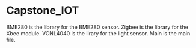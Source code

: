 # Capstone_IOT
BME280 is the library for the BME280 sensor.
Zigbee is the library for the Xbee module.
VCNL4040 is the lirary for the light sensor.
Main is the main file.
